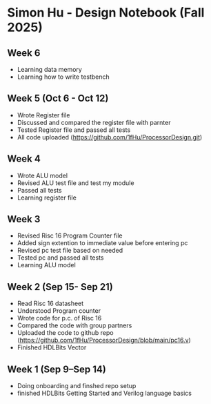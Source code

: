# Simon Hu - Design Notebook (Fall 2025)


## Week 6
- Learning data memory
- Learning how to write testbench

## Week 5 (Oct 6 - Oct 12)
- Wrote Register file
- Discussed and compared the register file with parnter
- Tested Register file and passed all tests
- All code uploaded (https://github.com/1fHu/ProcessorDesign.git)

## Week 4
- Wrote ALU model 
- Revised ALU test file and test my module
- Passed all tests
- Learning register file

## Week 3 
- Revised Risc 16 Program Counter file
- Added sign extention to immediate value before entering pc
- Revised pc test file based on needed
- Tested pc and passed all tests
- Learning ALU model


## Week 2 (Sep 15- Sep 21)
- Read Risc 16 datasheet
- Understood Program counter
- Wrote code for p.c. of Risc 16
- Compared the code with group partners
- Uploaded the code to github repo 
    (https://github.com/1fHu/ProcessorDesign/blob/main/pc16.v)
- Finished HDLBits Vector

## Week 1 (Sep 9–Sep 14)
- Doing onboarding and finshed repo setup
- finished HDLBits Getting Started and Verilog language basics
